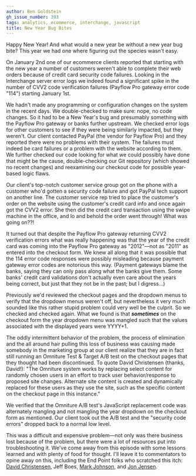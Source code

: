 ```yaml
---
author: Ben Goldstein
gh_issue_number: 393
tags: analytics, ecommerce, interchange, javascript
title: New Year Bug Bites
---
```


Happy New Year! And what would a new year be without a new year bug bite? This year we had one where figuring out the species wasn't easy.

On January 2nd one of our ecommerce clients reported that starting with the new year a number of customers weren't able to complete their web orders because of credit card security code failures. Looking in the Interchange server error logs we indeed found a significant spike in the number of CVV2 code verification failures (Payflow Pro gateway error code "114") starting January 1st.

We hadn't made any programming or configuration changes on the system in the recent days. We double-checked to make sure: nope, no code changes. So it had to be a New Year's bug and presumably something with the Payflow Pro gateway or banks further upstream. We checked error logs for other customers to see if they were being similarly impacted, but they weren't. Our client contacted PayPal (the vendor for Payflow Pro) and they reported there were no problems with their system. The failures must indeed be card failures or a problem with the website according to them. We further checked our code looking for what we could possibly have done that might be the cause, double-checking our Git repository (which showed no recent changes) and reexamining our checkout code for possible year-based logic flaws.

Our client's top-notch customer service group got on the phone with a customer who'd gotten a security code failure and got PayPal tech support on another line. The customer service rep tried to place the customer's order on the website using the customer's credit card info and once again got the CVV2 error. She then did the credit card transaction using the swipe machine in the office, and lo and behold the order went through! What was going on??!

It turned out that despite the Payflow Pro gateway returning CVV2 verification errors what was really happening was that the year of the credit card was coming into the Payflow Pro gateway as "2012"—not as "2011" as entered into the checkout form. We knew all along that it was possible that the 114 error code responses were possibly misleading because payment gateway error codes are notorious this way. (Payment gateways blame the banks, saying they can only pass along what the banks give them. Some banks' credit card validations don't actually even care about the years being correct, but just that they not be in the past; but I digress...)

Previously we'd reviewed the checkout pages and the dropdown menus to verify that the dropdown menus weren't off, but nevertheless it very much sounded like this rather stupid problem could very well be the culprit. So we checked and checked again. What we found is that ***sometimes*** on the checkout form the year dropdown menu was mangled such that the values associated with the displayed years were YYYY+1.

The oddly intermittent behavior of the problem, the process of elimination and the all around hair pulling this loss of business was causing made somebody in the marketing group at our client realize that they are in fact still running an Omniture Test & Target A/B test on the checkout pages that they thought had been discontinued. To quote David Christensen (thanks, David!): "The Omniture system works by replacing select content for randomly chosen users in an effort to track user behavior/response to proposed site changes.  Alternate site content is created and dynamically replaced for these users as they use the site, such as the specific content on the checkout page in this instance."

We verified that the Omniture A/B test's JavaScript replacement code was alternately mangling and not mangling the year dropdown on the checkout form as mentioned. Our client took out the A/B test and the "security code errors" dropped back to a normal low level.

This was a difficult and expensive problem—not only was there business lost because of the problem, but there were a lot of resources put into troubleshooting it. We've come away from this episode with some lessons learned and with plenty of food for thought. I'll leave it to commentators to opine away on this, including the End Point folks who scratched this itch: [David Christensen](/team/david_christensen), Jeff Boes, [Mark Johnson](/team/mark_johnson), and [Jon Jensen](/team/jon_jensen).
